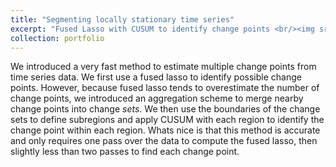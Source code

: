 ```yaml
---
title: "Segmenting locally stationary time series"
excerpt: "Fused Lasso with CUSUM to identify change points <br/><img src='/images/fcp/region3.png'>"
collection: portfolio
---
```


We introduced a very fast method to estimate multiple change points from time series data. We first use a fused lasso to identify possible change points. However, because fused lasso tends to overestimate the number of change points, we introduced an aggregation scheme to merge nearby change points into change _sets_. We then use the boundaries of the change sets to define subregions and apply CUSUM with each region to identify the change point within each region. Whats nice is that this method is accurate and only requires one pass over the data to compute the fused lasso, then slightly less than two passes to find each change point.
